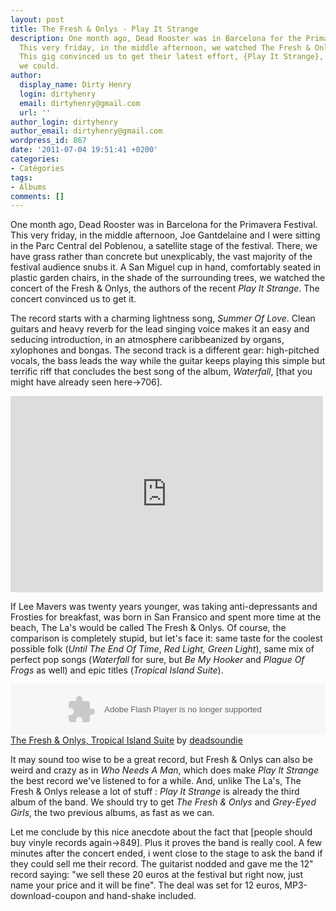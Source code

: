 ```yaml
---
layout: post
title: The Fresh & Onlys - Play It Strange
description: One month ago, Dead Rooster was in Barcelona for the Primavera Festival.
  This very friday, in the middle afternoon, we watched The Fresh & Onlys on stage.
  This gig convinced us to get their latest effort, {Play It Strange}, as soon as
  we could.
author:
  display_name: Dirty Henry
  login: dirtyhenry
  email: dirtyhenry@gmail.com
  url: ''
author_login: dirtyhenry
author_email: dirtyhenry@gmail.com
wordpress_id: 867
date: '2011-07-04 19:51:41 +0200'
categories:
- Catégories
tags:
- Albums
comments: []
---
```

One month ago, Dead Rooster was in Barcelona for the Primavera Festival. This very friday, in the middle afternoon, Joe Gantdelaine and I were sitting in the Parc Central del Poblenou, a satellite stage of the festival. There, we have grass rather than concrete but unexplicably, the vast majority of the festival audience snubs it. A San Miguel cup in hand, comfortably seated in plastic garden chairs, in the shade of the surrounding trees, we watched the concert of the Fresh & Onlys, the authors of the recent *Play It Strange*. The concert convinced us to get it.

The record starts with a charming lightness song, *Summer Of Love*. Clean guitars and heavy reverb for the lead singing voice makes it an easy and seducing introduction, in an atmosphere caribbeanized by organs, xylophones and bongas. The second track is a different gear: high-pitched vocals, the bass leads the way while the guitar keeps playing this simple but terrific riff that concludes the best song of the album, *Waterfall*, [that you might have already seen here->706].

<iframe width="500" height="314" src="http://www.youtube.com/embed/Q2G4ETZvJjU" frameborder="0" allowfullscreen></iframe>

If Lee Mavers was twenty years younger, was taking anti-depressants and Frosties for breakfast, was born in San Fransico and spent more time at the beach, The La's would be called The Fresh & Onlys. Of course, the comparison is completely stupid, but let's face it: same taste for the coolest possible folk (*Until The End Of Time*, *Red Light, Green Light*), same mix of perfect pop songs (*Waterfall* for sure, but *Be My Hooker* and *Plague Of Frogs* as well) and epic titles (*Tropical Island Suite*).

<object height="81" width="100%"> <param name="movie" value="http://player.soundcloud.com/player.swf?url=http%3A%2F%2Fapi.soundcloud.com%2Ftracks%2F14414392"></param> <param name="allowscriptaccess" value="always"></param> <embed allowscriptaccess="always" height="81" src="http://player.soundcloud.com/player.swf?url=http%3A%2F%2Fapi.soundcloud.com%2Ftracks%2F14414392" type="application/x-shockwave-flash" width="100%"></embed> </object>  <span><a href="http://soundcloud.com/deadsoundie/04-tropical-island-suite">The Fresh & Onlys, Tropical Island Suite</a> by <a href="http://soundcloud.com/deadsoundie">deadsoundie</a></span> 

It may sound too wise to be a great record, but Fresh & Onlys can also be weird and crazy as in *Who Needs A Man*, which does make *Play It Strange* the best record we've listened to for a while. And, unlike The La's, The Fresh & Onlys release a lot of stuff : *Play It Strange* is already the third album of the band. We should try to get *The Fresh & Onlys* and *Grey-Eyed Girls*, the two previous albums, as fast as we can.

Let me conclude by this nice anecdote about the fact that [people should buy vinyle records again->849]. Plus it proves the band is really cool. A few minutes after the concert ended, i went close to the stage to ask the band if they could sell me their record. The guitarist nodded and gave me the 12" record saying: "we sell these 20 euros at the festival but right now, just name your price and it will be fine". The deal was set for 12 euros, MP3-download-coupon and hand-shake included.
